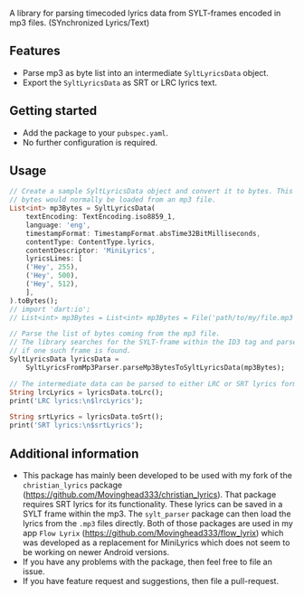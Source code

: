 A library for parsing timecoded lyrics data from SYLT-frames encoded in mp3 files. (SYnchronized Lyrics/Text)

## Features

- Parse mp3 as byte list into an intermediate `SyltLyricsData` object.
- Export the `SyltLyricsData` as SRT or LRC lyrics text.

## Getting started

- Add the package to your `pubspec.yaml`.
- No further configuration is required.

## Usage

```dart
// Create a sample SyltLyricsData object and convert it to bytes. This list of
// bytes would normally be loaded from an mp3 file.
List<int> mp3Bytes = SyltLyricsData(
    textEncoding: TextEncoding.iso8859_1,
    language: 'eng',
    timestampFormat: TimestampFormat.absTime32BitMilliseconds,
    contentType: ContentType.lyrics,
    contentDescriptor: 'MiniLyrics',
    lyricsLines: [
    ('Hey', 255),
    ('Hey', 500),
    ('Hey', 512),
    ],
).toBytes();
// import 'dart:io';
// List<int> mp3Bytes = List<int> mp3Bytes = File('path/to/my/file.mp3').readAsBytesSync();

// Parse the list of bytes coming from the mp3 file.
// The library searches for the SYLT-frame within the ID3 tag and parses it,
// if one such frame is found.
SyltLyricsData lyricsData =
    SyltLyricsFromMp3Parser.parseMp3BytesToSyltLyricsData(mp3Bytes);

// The intermediate data can be parsed to either LRC or SRT lyrics formats:
String lrcLyrics = lyricsData.toLrc();
print('LRC lyrics:\n$lrcLyrics');

String srtLyrics = lyricsData.toSrt();
print('SRT lyrics:\n$srtLyrics');
```

## Additional information

- This package has mainly been developed to be used with my fork of the `christian_lyrics` package (https://github.com/Movinghead333/christian_lyrics). That package requires SRT lyrics for its functionality. These lyrics can be saved in a SYLT frame within the mp3. The `sylt_parser` package can then load the lyrics from the `.mp3` files directly. Both of those packages are used in my app `Flow Lyrix` (https://github.com/Movinghead333/flow_lyrix) which was developed as a replacement for MiniLyrics which does not seem to be working on newer Android versions.
- If you have any problems with the package, then feel free to file an issue.
- If you have feature request and suggestions, then file a pull-request.
